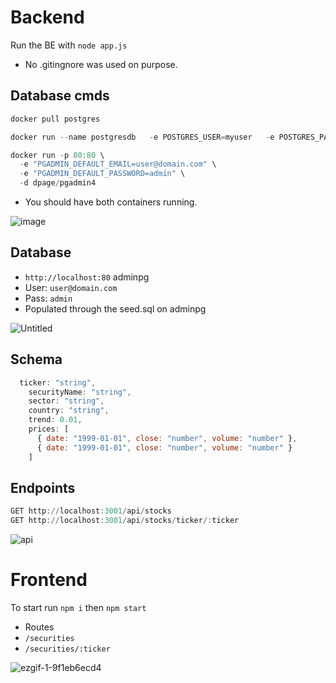 # Backend
Run the BE with `node app.js`
- No .gitingnore was used on purpose.


## Database cmds 

```powershell
docker pull postgres

docker run --name postgresdb   -e POSTGRES_USER=myuser   -e POSTGRES_PASSWORD=mysecretpassword   -e POSTGRES_DB=postgresdb   -v $(pwd)/db:/docker-entrypoint-initdb.d/   -p 5432:5432   -d postgres

docker run -p 80:80 \
  -e "PGADMIN_DEFAULT_EMAIL=user@domain.com" \
  -e "PGADMIN_DEFAULT_PASSWORD=admin" \
  -d dpage/pgadmin4
 ```

- You should have both containers running.

![image](https://github.com/user-attachments/assets/f2cfe633-602a-4fbd-90d5-2df353d0903d)

## Database 
- `http://localhost:80` adminpg
- User: `user@domain.com`
- Pass: `admin`
- Populated through the seed.sql on adminpg

![Untitled](https://github.com/user-attachments/assets/4fc6aba9-e9cf-4604-b2c0-fea1b393542b)

## Schema 

```javascript
  ticker: "string",
    securityName: "string",
    sector: "string",
    country: "string",
    trend: 0.01,
    prices: [
      { date: "1999-01-01", close: "number", volume: "number" },
      { date: "1999-01-01", close: "number", volume: "number" }
    ]
```

## Endpoints

```powershell
GET http://localhost:3001/api/stocks
GET http://localhost:3001/api/stocks/ticker/:ticker
```

![api](https://github.com/user-attachments/assets/0cdfab1b-a852-404e-a4ae-24636e687d72)

# Frontend

To start run `npm i` then `npm start`

- Routes
- `/securities`
- `/securities/:ticker`

![ezgif-1-9f1eb6ecd4](https://github.com/user-attachments/assets/c1650a28-650d-4c01-b24d-2c9aa1ae6cf9)
